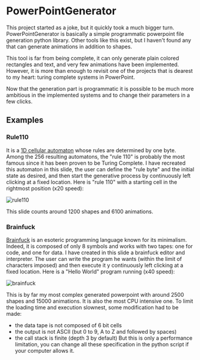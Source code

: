 # PowerPointGenerator
This project started as a joke, but it quickly took a much bigger turn. PowerPointGenerator is basically a simple programmatic powerpoint file generation python library. Other tools like this exist, but I haven't found any that can generate animations in addition to shapes.

This tool is far from being complete, it can only generate plain colored rectangles and text, and very few animations have been implemented. However, it is more than enough to revisit one of the projects that is dearest to my heart: turing complete systems in PowerPoint.

Now that the generation part is programmatic it is possible to be much more ambitious in the implemented systems and to change their parameters in a few clicks.

## Examples
### Rule110
It is a [1D cellular automaton](https://en.wikipedia.org/wiki/Rule_110) whose rules are determined by one byte. Among the 256 resulting automatons, the "rule 110" is probably the most famous since it has been proven to be Turing Complete. I have recreated this automaton in this slide, the user can define the "rule byte" and the initial state as desired, and then start the generative process by continuously left clicking at a fixed location. Here is "rule 110" with a starting cell in the rightmost position (x20 speed):

![rule110](images/rule110.png)

This slide counts around 1200 shapes and 6100 animations.

### Brainfuck
[Brainfuck](https://en.wikipedia.org/wiki/Brainfuck) is an esoteric programming language known for its minimalism. Indeed, it is composed of only 8 symbols and works with two tapes: one for code, and one for data. I have created in this slide a brainfuck editor and interpreter. The user can write the program he wants (within the limit of characters imposed) and then execute it y continuously left clicking at a fixed location. Here is a "Hello World" program running (x40 speed):

![brainfuck](images/brainfck.png)

This is by far my most complex generated powerpoint with around 2500 shapes and 15000 animations. It is also the most CPU intensive one. To limit the loading time and execution slownest, some modification had to be made:
 - the data tape is not composed of 6 bit cells
 - the output is not ASCII (but 0 to 9, A to Z and followed by spaces)
 - the call stack is finite (depth 3 by default)
But this is only a performance limitation, you can change all these specification in the python script if your computer allows it.

